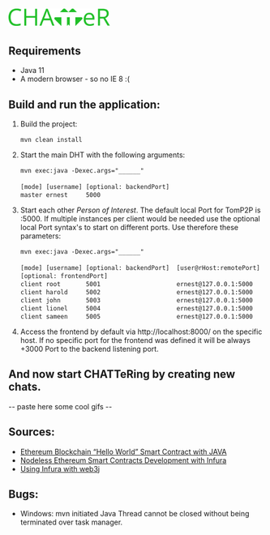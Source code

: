 # <img width="200" src="images/CHATTeR.png">

## Requirements

- Java 11
- A modern browser - so no IE 8 :(

## Build and run the application:

1. Build the project:
    ```
    mvn clean install
    ```
2. Start the main DHT with the following arguments:
    ```
    mvn exec:java -Dexec.args="______"
    
    [mode] [username] [optional: backendPort]
    master ernest     5000
    ```
3. Start each other _Person of Interest_. The default local Port for TomP2P is :5000. If multiple instances
per client would be needed use the optional local Port syntax's to start on different ports. Use therefore these parameters:   
    ```
    mvn exec:java -Dexec.args="______"
    
    [mode] [username] [optional: backendPort]  [user@rHost:remotePort]     [optional: frontendPort]   
    client root       5001                     ernest@127.0.0.1:5000  
    client harold     5002                     ernest@127.0.0.1:5000  
    client john       5003                     ernest@127.0.0.1:5000  
    client lionel     5004                     ernest@127.0.0.1:5000  
    client sameen     5005                     ernest@127.0.0.1:5000  
    ```
4. Access the frontend by default via http://localhost:8000/ on the specific host. If no 
  specific port for the frontend was defined it will be always +3000 Port to the backend listening port.


## And now start CHATTeRing by creating new chats.
-- paste here some cool gifs --


## Sources:
- [Ethereum Blockchain “Hello World” Smart Contract with JAVA](https://medium.com/coinmonks/ethereum-blockchain-hello-world-smart-contract-with-java-9b6ae2961ad1)
- [Nodeless Ethereum Smart Contracts Development with Infura](https://medium.com/stacktical/nodeless-ethereum-smart-contracts-development-with-infura-d22d6a1fec10)
- [Using Infura with web3j](https://docs.web3j.io/infura.html#)

## Bugs:
- Windows: mvn initiated Java Thread cannot be closed without being terminated over task manager.
